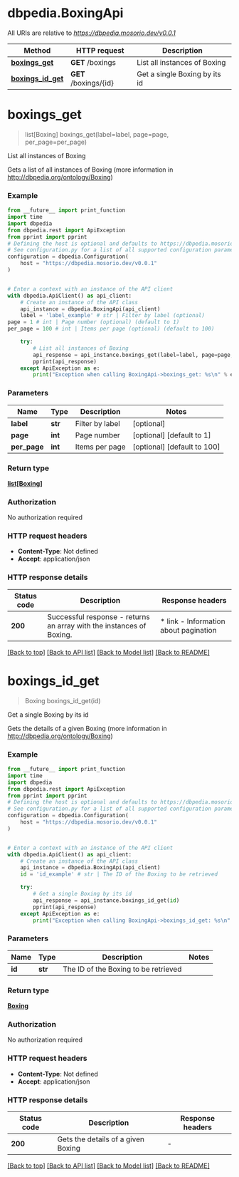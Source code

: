 # dbpedia.BoxingApi

All URIs are relative to *https://dbpedia.mosorio.dev/v0.0.1*

Method | HTTP request | Description
------------- | ------------- | -------------
[**boxings_get**](BoxingApi.md#boxings_get) | **GET** /boxings | List all instances of Boxing
[**boxings_id_get**](BoxingApi.md#boxings_id_get) | **GET** /boxings/{id} | Get a single Boxing by its id


# **boxings_get**
> list[Boxing] boxings_get(label=label, page=page, per_page=per_page)

List all instances of Boxing

Gets a list of all instances of Boxing (more information in http://dbpedia.org/ontology/Boxing)

### Example

```python
from __future__ import print_function
import time
import dbpedia
from dbpedia.rest import ApiException
from pprint import pprint
# Defining the host is optional and defaults to https://dbpedia.mosorio.dev/v0.0.1
# See configuration.py for a list of all supported configuration parameters.
configuration = dbpedia.Configuration(
    host = "https://dbpedia.mosorio.dev/v0.0.1"
)


# Enter a context with an instance of the API client
with dbpedia.ApiClient() as api_client:
    # Create an instance of the API class
    api_instance = dbpedia.BoxingApi(api_client)
    label = 'label_example' # str | Filter by label (optional)
page = 1 # int | Page number (optional) (default to 1)
per_page = 100 # int | Items per page (optional) (default to 100)

    try:
        # List all instances of Boxing
        api_response = api_instance.boxings_get(label=label, page=page, per_page=per_page)
        pprint(api_response)
    except ApiException as e:
        print("Exception when calling BoxingApi->boxings_get: %s\n" % e)
```

### Parameters

Name | Type | Description  | Notes
------------- | ------------- | ------------- | -------------
 **label** | **str**| Filter by label | [optional] 
 **page** | **int**| Page number | [optional] [default to 1]
 **per_page** | **int**| Items per page | [optional] [default to 100]

### Return type

[**list[Boxing]**](Boxing.md)

### Authorization

No authorization required

### HTTP request headers

 - **Content-Type**: Not defined
 - **Accept**: application/json

### HTTP response details
| Status code | Description | Response headers |
|-------------|-------------|------------------|
**200** | Successful response - returns an array with the instances of Boxing. |  * link - Information about pagination <br>  |

[[Back to top]](#) [[Back to API list]](../README.md#documentation-for-api-endpoints) [[Back to Model list]](../README.md#documentation-for-models) [[Back to README]](../README.md)

# **boxings_id_get**
> Boxing boxings_id_get(id)

Get a single Boxing by its id

Gets the details of a given Boxing (more information in http://dbpedia.org/ontology/Boxing)

### Example

```python
from __future__ import print_function
import time
import dbpedia
from dbpedia.rest import ApiException
from pprint import pprint
# Defining the host is optional and defaults to https://dbpedia.mosorio.dev/v0.0.1
# See configuration.py for a list of all supported configuration parameters.
configuration = dbpedia.Configuration(
    host = "https://dbpedia.mosorio.dev/v0.0.1"
)


# Enter a context with an instance of the API client
with dbpedia.ApiClient() as api_client:
    # Create an instance of the API class
    api_instance = dbpedia.BoxingApi(api_client)
    id = 'id_example' # str | The ID of the Boxing to be retrieved

    try:
        # Get a single Boxing by its id
        api_response = api_instance.boxings_id_get(id)
        pprint(api_response)
    except ApiException as e:
        print("Exception when calling BoxingApi->boxings_id_get: %s\n" % e)
```

### Parameters

Name | Type | Description  | Notes
------------- | ------------- | ------------- | -------------
 **id** | **str**| The ID of the Boxing to be retrieved | 

### Return type

[**Boxing**](Boxing.md)

### Authorization

No authorization required

### HTTP request headers

 - **Content-Type**: Not defined
 - **Accept**: application/json

### HTTP response details
| Status code | Description | Response headers |
|-------------|-------------|------------------|
**200** | Gets the details of a given Boxing |  -  |

[[Back to top]](#) [[Back to API list]](../README.md#documentation-for-api-endpoints) [[Back to Model list]](../README.md#documentation-for-models) [[Back to README]](../README.md)

